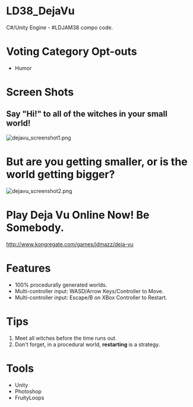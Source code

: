 # LD38_DejaVu
C#/Unity Engine - #LDJAM38 compo code. 

# Voting Category Opt-outs
- Humor

# Screen Shots
## Say "Hi!" to all of the witches in your small world!
![dejavu_screenshot1.png](https://static.jam.vg/raw/b4d/3/z/267b.png)

# But are you getting smaller, or is the world getting bigger?
![dejavu_screenshot2.png](https://static.jam.vg/raw/b4d/3/z/267d.png)

# Play Deja Vu Online Now! Be Somebody.
http://www.kongregate.com/games/jdmazz/deja-vu

# Features
- 100% procedurally generated worlds.
- Multi-controller input: WASD/Arrow Keys/Controller to Move.
- Multi-controller input: Escape/B on XBox Controller to Restart.

# Tips
1. Meet all witches before the time runs out.
2. Don't forget, in a procedural world, **restarting** is a strategy.

# Tools
- Unity
- Photoshop
- FruityLoops

